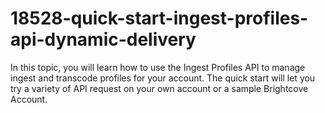 # 18528-quick-start-ingest-profiles-api-dynamic-delivery
In this topic, you will learn how to use the Ingest Profiles API to manage ingest and transcode profiles for your account. The quick start will let you try a variety of API request on your own account or a sample Brightcove Account.
